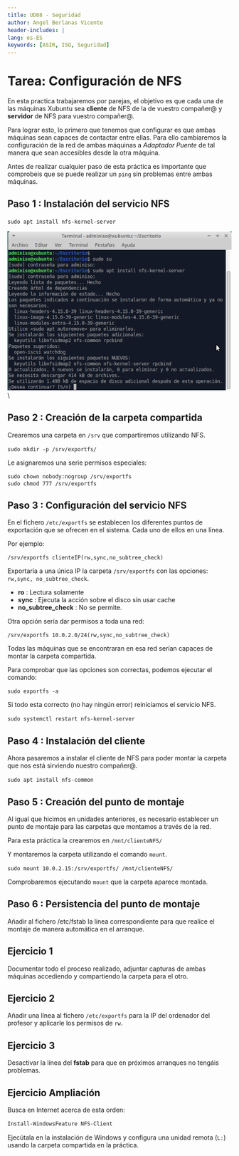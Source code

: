 ```yaml
---
title: UD08 - Seguridad
author: Angel Berlanas Vicente
header-includes: |
lang: es-ES
keywords: [ASIR, ISO, Seguridad]
---
```


# Tarea: Configuración de NFS

En esta practica trabajaremos por parejas, el objetivo es que cada una de las máquinas Xubuntu sea **cliente** de NFS de la de vuestro compañer@ y **servidor** de NFS para vuestro compañer@.

Para  lograr esto, lo primero que tenemos que configurar es que ambas máquinas sean capaces de contactar entre ellas. Para ello cambiaremos la configuración de la red de ambas máquinas a _Adaptador Puente_ de tal manera que sean accesibles desde la otra máquina. 

Antes de realizar cualquier paso de esta práctica es importante que comprobeis que se puede realizar un `ping` sin problemas entre ambas máquinas.

## Paso 1 : Instalación del servicio NFS

`sudo apt install nfs-kernel-server`

![NFS](NFS/NFS01.png)
\ 

## Paso 2 : Creación de la carpeta compartida

Crearemos una carpeta en `/srv` que compartiremos utilizando NFS.

`sudo mkdir -p /srv/exportfs/`

Le asignaremos una serie permisos especiales:

```shell
sudo chown nobody:nogroup /srv/exportfs
sudo chmod 777 /srv/exportfs
```

## Paso 3 : Configuración del servicio NFS

En el fichero `/etc/exportfs` se establecen los diferentes puntos de exportación que se ofrecen en el sistema. Cada uno de ellos en una línea.

Por ejemplo:

```shell
/srv/exportfs clienteIP(rw,sync,no_subtree_check)
```

Exportaría a una única IP la carpeta `/srv/exportfs` con las opciones: `rw,sync, no_subtree_check`.

* **ro** : Lectura solamente
* **sync** : Ejecuta la acción sobre el disco sin usar cache
* **no_subtree_check** : No se permite.


Otra opción sería dar permisos a toda una red:

```shell
/srv/exportfs 10.0.2.0/24(rw,sync,no_subtree_check)
```

Todas las máquinas que se encontraran en esa red serían capaces de montar la carpeta compartida.

Para comprobar que las opciones son correctas, podemos ejecutar el comando:

```shell
sudo exportfs -a
```

Si todo esta correcto (no hay ningún error) reiniciamos el servicio NFS.

`sudo systemctl restart nfs-kernel-server`

## Paso 4 : Instalación del cliente

Ahora pasaremos a instalar el cliente de NFS para poder montar la carpeta que nos está sirviendo nuestro compañer@.

`sudo apt install nfs-common`

## Paso 5 : Creación del punto de montaje

Al igual que hicimos en unidades anteriores, es necesario establecer un punto de montaje para las carpetas que montamos a través de la red.

Para esta práctica la crearemos en `/mnt/clienteNFS/`

Y montaremos la carpeta utilizando el comando `mount`.

`sudo mount 10.0.2.15:/srv/exportfs/ /mnt/clienteNFS/`

Comprobaremos ejecutando `mount` que la carpeta aparece montada.

## Paso 6 : Persistencia del punto de montaje

Añadir al fichero /etc/fstab la línea correspondiente para que realice el montaje de manera automática en el arranque.

## Ejercicio 1

Documentar todo el proceso realizado, adjuntar capturas de ambas máquinas accediendo y compartiendo la carpeta para el otro.

## Ejercicio 2

Añadir una línea al fichero `/etc/exportfs` para la IP del ordenador del profesor y aplicarle los permisos de `rw`.

## Ejercicio 3

Desactivar la línea del **fstab** para que en próximos arranques no tengáis problemas.

## Ejercicio Ampliación

Busca en Internet acerca de esta orden: 

```PowerShell
Install-WindowsFeature NFS-Client
```

Ejecútala en la instalación de Windows y configura una unidad remota (`L:`) usando la carpeta compartida en la práctica.
